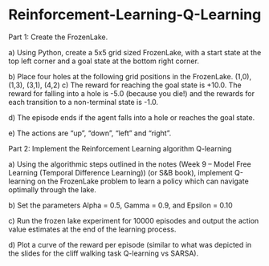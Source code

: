 # Reinforcement-Learning-Q-Learning
Part 1: Create the FrozenLake. 

a) Using Python, create a 5x5 grid sized FrozenLake, with a start state at the top left corner and
a goal state at the bottom right corner.

b) Place four holes at the following grid positions in the FrozenLake. (1,0), (1,3), (3,1), (4,2)
c) The reward for reaching the goal state is +10.0. The reward for falling into a hole is -5.0
(because you die!) and the rewards for each transition to a non-terminal state is -1.0.

d) The episode ends if the agent falls into a hole or reaches the goal state.

e) The actions are “up”, “down”, “left” and “right”.

Part 2: Implement the Reinforcement Learning algorithm Q-learning

a) Using the algorithmic steps outlined in the notes (Week 9 – Model Free Learning (Temporal
Difference Learning)) (or S&B book), implement Q-learning on the FrozenLake problem to
learn a policy which can navigate optimally through the lake.

b) Set the parameters Alpha = 0.5, Gamma = 0.9, and Epsilon = 0.10

c) Run the frozen lake experiment for 10000 episodes and output the action value estimates at
the end of the learning process.

d) Plot a curve of the reward per episode (similar to what was depicted in the slides for the cliff
walking task Q-learning vs SARSA). 
